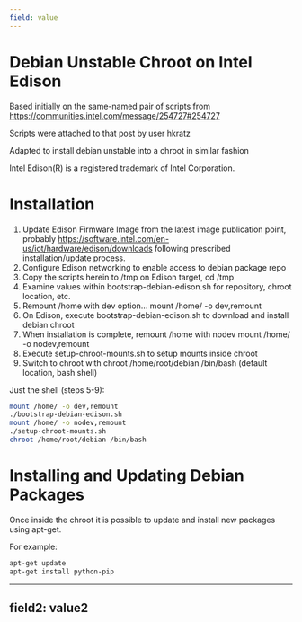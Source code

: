 ```yaml
---
field: value
---
```

Debian Unstable Chroot on Intel Edison
======================================

Based initially on the same-named pair of scripts from
https://communities.intel.com/message/254727#254727

Scripts were attached to that post by user hkratz


Adapted to install debian unstable into a chroot in
similar fashion

Intel Edison(R) is a registered trademark of Intel Corporation.


Installation
============

1. Update Edison Firmware Image from the latest image publication point,
probably https://software.intel.com/en-us/iot/hardware/edison/downloads
following prescribed installation/update process.
2. Configure Edison networking to enable access to debian package repo
3. Copy the scripts herein to /tmp on Edison target, cd /tmp
4. Examine values within bootstrap-debian-edison.sh for repository, chroot location, etc.
5. Remount /home with dev option... mount /home/ -o dev,remount  
6. On Edison, execute bootstrap-debian-edison.sh to download and install debian chroot
7. When installation is complete, remount /home with nodev mount /home/ -o nodev,remount  
8. Execute setup-chroot-mounts.sh to setup mounts inside chroot
9. Switch to chroot with chroot /home/root/debian /bin/bash (default location, bash shell)

Just the shell (steps 5-9):

```bash
mount /home/ -o dev,remount
./bootstrap-debian-edison.sh
mount /home/ -o nodev,remount
./setup-chroot-mounts.sh
chroot /home/root/debian /bin/bash
```

Installing and Updating Debian Packages
=======================================

Once inside the chroot it is possible to update and install new packages using apt-get.

For example:

```bash
apt-get update
apt-get install python-pip
```
---
field2: value2
---
